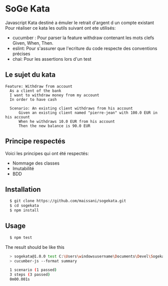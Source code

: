 # SoGe Kata

Javascript Kata destiné a émuler le retrait d'argent d un compte existant
Pour réaliser ce kata les outils suivant ont ete utilisés:

- cucumber : Pour parser la feature withdraw contenant les mots clefs Given, When, Then.
- eslint: Pour s'assurer que l'ecriture du code respecte des conventions précises
- chai: Pour les assertions lors d'un test

## Le sujet du kata
``` gherkin
Feature: Withdraw from account
  As a client of the bank
  I want to withdraw money from my account
  In order to have cash

  Scenario: An existing client withdraws from his account
      Given an existing client named "pierre-jean" with 100.0 EUR in his account
      When he withdraws 10.0 EUR from his account
      Then the new balance is 90.0 EUR
```

## Principe respectés
Voici les principes qui ont été respectés: 
- Nommage des classes
- Imutabilité
- BDD

## Installation
``` bash
  $ git clone https://github.com/maissani/sogekata.git
  $ cd sogekata
  $ npm install
```

## Usage
``` bash
  $ npm test
```

The result should be like this 
``` bash
  > sogekata@1.0.0 test C:\Users\windowsusername\Documents\Devel\Sogekata // ie: I was on windows as soon as i made this kata
  > cucumber-js --format summary

  1 scenario (1 passed)
  3 steps (3 passed)
  0m00.001s
```